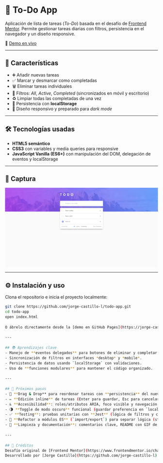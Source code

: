 # 📝 To-Do App  

Aplicación de lista de tareas (*To-Do*) basada en el desafío de [Frontend Mentor](https://www.frontendmentor.io/challenges/todo-app-Su1_KokOW). Permite gestionar tareas diarias con filtros, persistencia en el navegador y un diseño responsive.  

🔗 [Demo en vivo](https://jorge-castillo-l.github.io/todo-app/)  

---

## 🚀 Características
- ➕ Añadir nuevas tareas  
- ✅ Marcar y desmarcar como completadas  
- 🗑️ Eliminar tareas individuales  
- 📂 Filtros: *All*, *Active*, *Completed* (sincronizados en móvil y escritorio)  
- ♻️ Limpiar todas las completadas de una vez  
- 💾 Persistencia con **localStorage**  
- 🎨 Diseño responsivo y preparado para *dark mode*  

---

## 🛠️ Tecnologías usadas
- **HTML5 semántico**  
- **CSS3** con variables y media queries para responsive  
- **JavaScript Vanilla (ES6+)** con manipulación del DOM, delegación de eventos y localStorage  

---

## 📸 Captura
![Preview del proyecto](./assets/screenshot.png) 

---

## ⚙️ Instalación y uso
Clona el repositorio e inicia el proyecto localmente:  

```bash
git clone https://github.com/jorge-castillo-l/todo-app.git
cd todo-app
open index.html

O ábrelo directamente desde la [demo en GitHub Pages](https://jorge-castillo-l.github.io/todo-app/).

---

## 📚 Aprendizajes clave
- Manejo de **eventos delegados** para botones de eliminar y completar.  
- Sincronización de filtros en interfaces *desktop* y *mobile*.  
- Persistencia de datos usando `localStorage` con validaciones.  
- Uso de **funciones modulares** para mantener el código organizado.  

---

## 🔮 Próximos pasos
- 🧩 **Drag & Drop** para reordenar tareas con **persistencia** del nuevo orden.  
- ✏️ **Edición inline** de tareas (Enter para guardar, Esc para cancelar).  
- ♿ **Accesibilidad**: roles/atributos ARIA, foco visible y navegación completa con teclado (Tab/Enter/Espacio).  
- 🌗 **Toggle de modo oscuro** funcional (guardar preferencia en `localStorage`).  
- ✅ **Testing**: pruebas unitarias con **Jest** (lógica de filtros y contador), y (opcional) E2E con Playwright.  
- 🧱 **Refactor a módulos ES** (`import/export`) para separar lógica (storage, filtros, UI).  
- 🧼 **Limpieza y documentación**: comentarios clave, README con GIF de uso y sección de troubleshooting.  

---

## 👤 Créditos
Desafío original de [Frontend Mentor](https://www.frontendmentor.io/challenges/todo-app-Su1_KokOW).  
Desarrollado por [Jorge Castillo](https://github.com/jorge-castillo-l).
